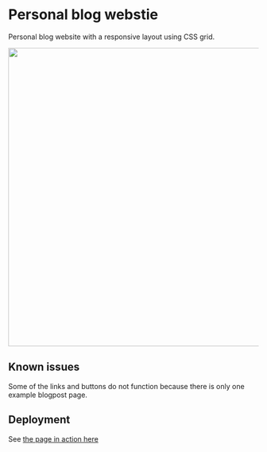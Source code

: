# Personal blog webstie
Personal blog website with a responsive layout using CSS grid. 

<img src="https://user-images.githubusercontent.com/74114444/162406270-29107a23-3d8f-4404-89e1-022d013dfc7c.png" width="600">

## Known issues
Some of the links and buttons do not function because there is only one example blogpost page. 

## Deployment
See [the page in action here](https://braslava.github.io/personal_blog/)

